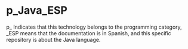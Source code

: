 # p_Java_ESP
p_ Indicates that this technology belongs to the programming category, _ESP means that the documentation is in Spanish, and this specific repository is about the Java language.

